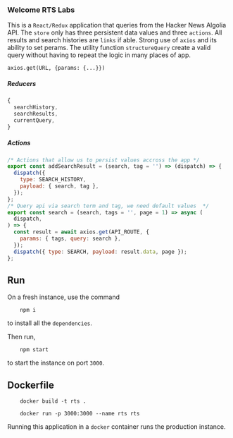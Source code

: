 ### Welcome RTS Labs

This is a `React/Redux` application that queries from the Hacker News Algolia API. The `store` only has three persistent data values and three `actions`. All results and search histories are `links` if able. Strong use of `axios` and its ability to set perams. The utility function
`structureQuery` create a valid query without having to repeat the logic in many places of app.

`axios.get(URL, {params: {...}})`

##### Reducers

```javascript
{
  searchHistory,
  searchResults,
  currentQuery,
}
```

##### Actions

```javascript
/* Actions that allow us to persist values accross the app */
export const addSearchResult = (search, tag = '') => (dispatch) => {
  dispatch({
    type: SEARCH_HISTORY,
    payload: { search, tag },
  });
};
/* Query api via search term and tag, we need default values  */
export const search = (search, tags = '', page = 1) => async (
  dispatch,
) => {
  const result = await axios.get(API_ROUTE, {
    params: { tags, query: search },
  });
  dispatch({ type: SEARCH, payload: result.data, page });
};
```

## Run

On a fresh instance, use the command

```
    npm i
```

to install all the `dependencies`.

Then run,

```
    npm start
```

to start the instance on port `3000`.

## Dockerfile

```linux
    docker build -t rts .

    docker run -p 3000:3000 --name rts rts
```

Running this application in a `docker` container runs the production instance.
